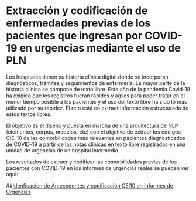 # Extracción y codificación de enfermedades previas de los pacientes que ingresan por COVID-19 en urgencias mediante el uso de PLN

Los hospitales tienen su historia clínica digital donde se incorporan diagnósticos, trámites y seguimientos de enfermería. La mayor parte de la historia clínica se compone de texto libre. Este año de la pandemia Covid-19 ha exigido que los registros fueran rápidos y agiles para poder tratar en el menor tiempo posible a los pacientes y el uso del texto libre ha sido lo más utilizado por su rapidez. El reto está en extraer información estructurada de estos textos libres. 

El objetivo es el diseño y puesta en marcha de una arquitectura de NLP (elementos, corpus, modelos, etc) con el objetivo de extraer los códigos CIE-10 de las comorbilidades más relevantes en pacientes diagnosticados de COVID-19 a partir de las notas clínicas en texto libre registradas en una unidad de urgencias de un hospital intermedio.

Los resultados de extraer y codificar las comorbilidades previas de los pacientes con COVID-19 en los informes de urgencias reales se pueden ver aqui:

##[Idenficacion de Antecedentes y codificación CEI10 en informes de Urgencias](Idenficacion_Antecedentes_CEI10_Urgencias.ipynb)
